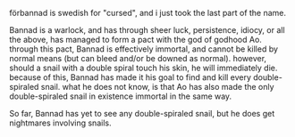 förbannad is swedish for "cursed", and i just took the last part of the name. 

Bannad is a warlock, and has through sheer luck, persistence, idiocy, or all the above, has managed to form a pact with the god of godhood Ao. through this pact, Bannad is effectively immortal, and cannot be killed by normal means (but can bleed and/or be downed as normal). however, should a snail with a double spiral touch his skin, he will immediately die. because of this, Bannad has made it his goal to find and kill every double-spiraled snail. what he does not know, is that Ao has also made the only double-spiraled snail in existence immortal in the same way. 

So far, Bannad has yet to see any double-spiraled snail, but he does get nightmares involving snails.